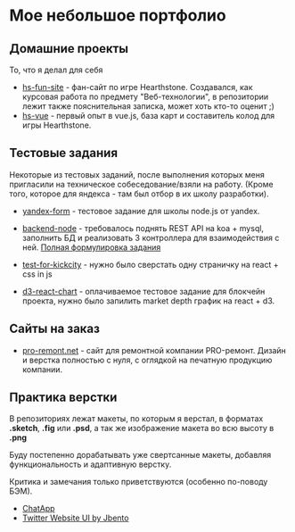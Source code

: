 # Мое небольшое портфолио

## Домашние проекты
То, что я делал для себя
 * [hs-fun-site](https://deadrime.github.io/hs-fun-site/) - фан-сайт по игре Hearthstone. Создавался, как курсовая работа по предмету "Веб-технологии", в репозитории лежит также пояснительная записка, может хоть кто-то оценит ;)
 * [hs-vue](https://deadrime.github.io/hs-vue/) - первый опыт в vue.js, база карт и составитель колод для игры Hearthstone.

## Тестовые задания
Некоторые из тестовых заданий, после выполнения которых меня пригласили на техническое собеседование/взяли на работу. (Кроме того, которое для яндекса - там был отбор в их школу разработки).

 * [yandex-form](https://deadrime.github.io/yandex-form) - тестовое задание для школы node.js от yandex.
 
 * [backend-node](https://github.com/deadrime/testovoe-backend-node) - требовалось поднять REST API на koa + mysql, заполнить БД и реализовать 3 контроллера для взаимодействия с ней. [Полная формулировка задания](https://github.com/deadrime/testovoe-backend-node/blob/master/ТЗ.md)

 * [test-for-kickcity](https://github.com/deadrime/test-for-kickcity) - нужно было сверстать одну страничку на react + css in js

 * [d3-react-chart](https://github.com/deadrime/d3-react-chart) - оплачиваемое тестовое задание для блокчейн проекта, нужно было запилить market depth график на react + d3.

## Сайты на заказ
* [pro-remont.net](http://pro-remont.net) - сайт для ремонтной компании PRO-ремонт. Дизайн и верстка полностью с нуля, с оглядкой на печатную продукцию компании.

## Практика верстки
В репозиториях лежат макеты, по которым я верстал, в форматах **.sketch**, **.fig** или **.psd**, а так же изображение макета во всю высоту в **.png**

Буду постепенно дорабатывать уже свертсанные макеты, добавляя функциональность и адаптивную верстку.

Критика и замечания только приветствуются (особенно по-поводу БЭМ).
 * [ChatApp](https://deadrime.github.io/chat-app)
 * [Twitter Website UI by Jbento](https://deadrime.github.io/twitter)